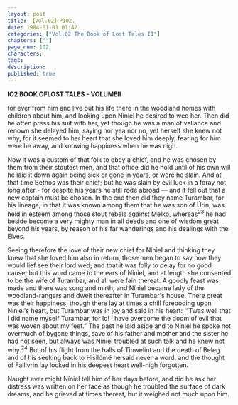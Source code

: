 ```yaml
---
layout: post
title: 【Vol.02】P102.
date: 1984-01-01 01:42
categories: ["Vol.02 The Book of Lost Tales II"]
chapters: [""]
page_num: 102
characters: 
tags: 
description: 
published: true
---
```


<p style="text-indent: 0;">
<B>IO2 BOOK OFLOST TALES - VOLUMEII</B>
</p>

for ever from him and live out his life there in the woodland homes with children about him, and looking upon Níniel he desired to wed her. Then did he often press his suit with her, yet though he was a man of valiance and renown she delayed him, saying nor yea nor no, yet herself she knew not why, for it seemed to her heart that she loved him deeply, fearing for him were he away, and knowing happiness when he was nigh.

Now it was a custom of that folk to obey a chief, and he was chosen by them from their stoutest men, and that office did he hold until of his own will he laid it down again being sick or gone in years, or were he slain. And at that time Bethos was their chief; but he was slain by evil luck in a foray not long after - for despite his years he still rode abroad — and it fell out that a new captain must be chosen. In the end then did they name Turambar, for his lineage, in that it was known among them that he was son of Úrin, was held in esteem among those stout rebels against Melko, whereas<SUP>23</SUP> he had beside become a very mighty man in all deeds and one of wisdom great beyond his years, by reason of his far wanderings and his dealings with the Elves.

Seeing therefore the love of their new chief for Níniel and thinking they knew that she loved him also in return, those men began to say how they would lief see their lord wed, and that it was folly to delay for no good cause; but this word came to the ears of Níniel, and at length she consented to be the wife of Turambar, and all were fain thereat. A goodly feast was made and there was song and mirth, and Níniel became lady of the woodland-rangers and dwelt thereafter in Turambar's house. There great was their happiness, though there lay at times a chill foreboding upon Níniel's heart, but Turambar was in joy and said in his heart: ‘“Twas well that I did name myself Turambar, for lo! I have overcome the doom of evil that was woven about my feet.” The past he laid aside and to Níniel he spoke not overmuch of bygone things, save of his father and mother and the sister he had not seen, but always was Níniel troubled at such talk and he knew not why.<SUP>24</SUP> But of his flight from the halls of Tinwelint and the death of Beleg and of his seeking back to Hisilómë he said never a word, and the thought of Failivrin lay locked in his deepest heart well-nigh forgotten.

Naught ever might Níniel tell him of her days before, and did he ask her distress was written on her face as though he troubled the surface of dark dreams, and he grieved at times thereat, but it weighed not much upon him.

